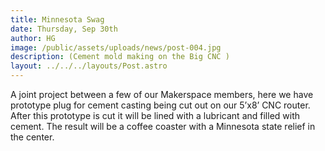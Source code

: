 ```yaml
---
title: Minnesota Swag
date: Thursday, Sep 30th
author: HG
image: /public/assets/uploads/news/post-004.jpg
description: (Cement mold making on the Big CNC )
layout: ../../../layouts/Post.astro
---
```


A joint project between a few of our Makerspace members, here we have prototype plug for cement casting being cut out on our 5’x8’ CNC router. After this prototype is cut it will be lined with a lubricant and filled with cement. The result will be a coffee coaster with a Minnesota state relief in the center.

